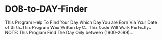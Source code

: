 # DOB-to-DAY-Finder
This Program Help To Find Your Day Which Day You are Born Via Your Date of Birth..This Program Was Written by C..
This  Code Will Work Perfectly..
NOTE: This Program Find  The Day Only between (1900-2099)...

